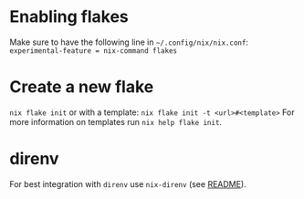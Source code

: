 # Enabling flakes
Make sure to have the following line in `~/.config/nix/nix.conf`:
`experimental-feature = nix-command flakes`

# Create a new flake
`nix flake init`
or with a template:
`nix flake init -t <url>#<template>`
For more information on templates run `nix help flake init`.

# direnv
For best integration with `direnv` use `nix-direnv` (see [README](https://github.com/nix-community/nix-direnv?tab=readme-ov-file#flakes-support)).

